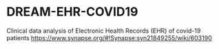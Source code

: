 # DREAM-EHR-COVID19
Clinical data analysis of Electronic Health Records (EHR) of covid-19 patients
https://www.synapse.org/#!Synapse:syn21849255/wiki/603190
